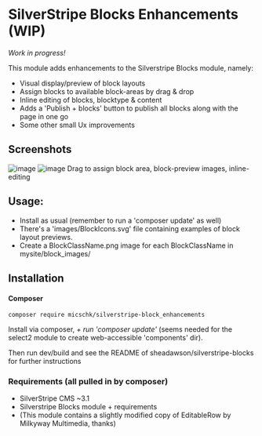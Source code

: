 # SilverStripe Blocks Enhancements (WIP)

*Work in progress!*

This module adds enhancements to the Silverstripe Blocks module, namely:
* Visual display/preview of block layouts
* Assign blocks to available block-areas by drag & drop
* Inline editing of blocks, blocktype & content
* Adds a 'Publish + blocks' button to publish all blocks along with the page in one go
* Some other small Ux improvements

## Screenshots
![image](https://cloud.githubusercontent.com/assets/1005986/13659614/7deefe70-e683-11e5-8149-530c6dbedd93.png)
![image](https://cloud.githubusercontent.com/assets/1005986/13769387/69ccd7d2-ea7f-11e5-833e-24b1102f0bc3.png)
Drag to assign block area, block-preview images, inline-editing

## Usage:
* Install as usual (remember to run a 'composer update' as well)
* There's a 'images/BlockIcons.svg' file containing examples of block layout previews. 
* Create a BlockClassName.png image for each BlockClassName in mysite/block_images/

## Installation

#### Composer

	composer require micschk/silverstripe-block_enhancements

Install via composer, *+ run 'composer update'* (seems needed for the select2 module to create web-accessible 'components' dir).

Then run dev/build and see the README of sheadawson/silverstripe-blocks for further instructions

### Requirements (all pulled in by composer)

* SilverStripe CMS ~3.1
* Silverstripe Blocks module + requirements
* (This module contains a slightly modified copy of EditableRow by Milkyway Multimedia, thanks)

